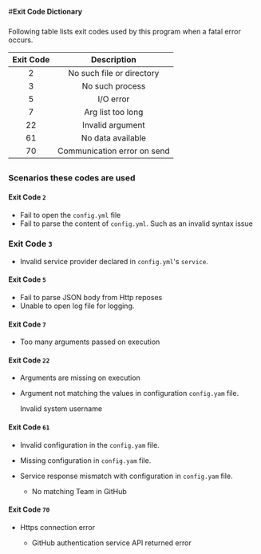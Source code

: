 #**Exit Code Dictionary**

###

Following table lists exit codes used by this program when a fatal error occurs.


Exit Code   | Description
:---------: | :-----------:
2           | No such file or directory
3           | No such process
5           | I/O error
7           | Arg list too long
22          | Invalid argument
61          | No data available
70          | Communication error on send

##

### Scenarios these codes are used

#### Exit Code `2`

- Fail to open the `config.yml` file
- Fail to parse the content of `config.yml`. Such as an invalid syntax issue

### Exit Code `3`

- Invalid service provider declared in `config.yml`'s `service`.

#### Exit Code `5`

- Fail to parse JSON body from Http reposes
- Unable to open log file for logging.

#### Exit Code `7`

- Too many arguments passed on execution

#### Exit Code `22`

- Arguments are missing on execution
- Argument not matching the values in configuration `config.yam` file.

   Invalid system username
    
#### Exit Code `61`

- Invalid configuration in the `config.yam` file.
- Missing configuration in `config.yam` file.
- Service response mismatch with configuration in `config.yam` file.

    - No matching Team in GitHub

#### Exit Code `70`

- Https connection error

    - GitHub authentication service API returned error